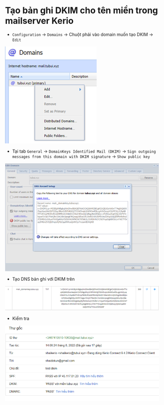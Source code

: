 # Tạo bản ghi DKIM cho tên miền trong mailserver Kerio

- ```Configuration``` -> ```Domains``` -> Chuột phải vào domain muốn tạo DKIM -> ```Edit``` 

![](./images/kerio_edit_domain.png)

- Tại tab ```General``` -> ```DomainKeys Identified Mail (DKIM)``` -> ```Sign outgoing messages from this domain with DKIM signature``` -> ```Show public key```

![](./images/kerio_dkim_value.png)

- Tạo DNS bản ghi với DKIM trên

![](./images/kerio_dkim_record.png)

- Kiểm tra 

![](./images/kerio_dkim_test.png)

